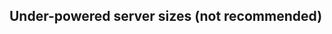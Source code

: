 <!-- usedin: [ _legacy_docker/getting-started/server-size-v1.md, _maestro/getting-started/server-size-v1.md, _node/getting-started/server-size-v1.md, _rails/getting-started/server-size-v1.md, _skycap/getting-started/server-size-v1.md] -->


## Under-powered server sizes (not recommended)

